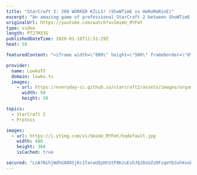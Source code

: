 ```yaml
---
title: "StarCraft 2: 200 WORKER KILLS! (ShoWTimE vs HeRoMaRinE)"
excerpt: "An amazing game of professional StarCraft 2 between ShoWTimE and HeRoMaRinE, two German progamers. In this one match of Terran versus Protoss we see over 200 worker kills which is way more than we see in the average match of SC2. An incredible High Templar drop leads to a base race. This is the type"
originalUrl: https://youtube.com/watch?v=SmimU_MYFmY
type: video
length: PT27M33S
publishedDateTime: 2020-01-16T11:51:29Z
heat: 50

featuredContent: "<iframe width=\"800\" height=\"500\" frameborder=\"0\" src=\"https://www.youtube.com/embed/SmimU_MYFmY\" allow=\"accelerometer; autoplay; encrypted-media; gyroscope; picture-in-picture\" allowfullscreen></iframe>"

provider:
  name: LowkoTV
  domain: lowko.tv
  images:
    - url: https://everyday-cc.github.io/starcraft2/assets/images/organizations/lowko.tv-50x50.jpg
      width: 50
      height: 50

topics:
  - StarCraft 2
  - Protoss

images:
  - url: https://i.ytimg.com/vi/SmimU_MYFmY/hqdefault.jpg
    width: 480
    height: 360
    isCached: true

secured: "LnA7NihjWdhGA08SjKc1Ta+aUQyHtUtF8KzuEshJQJDoUZu9FzqeYb3xhXvobq7Cryz04EO3SN8D2u4wC2ND/kKqkHKTb1pn+vaLIFLtN/eDFWtZHDxRMbgrBsnc6MDHWp4qepmfw9rgP/qc1o5Ala1pRYJozTK6OAWP0/kfpoCmPL8KTnvpaGYLCucxH+HsCPfj3H/woYKCnCfIFBca59F3ZE+2xJPyfndtnD9nzRe5ocTIaW7JZCwAEgNqs9FDqag6yksm6KeEVChKBLHAwx/b2jcjcfHof8dY6+eMRiXP3aOWc5CtbppTEBvpKBQWWjAdDrlHV4vaSkCHGGpIcZkFGO/MdtNdia1YmHgAvjM5InostbBE+YcfCXWsssaMsp7JqSiA9jLS71tsboM4+UwUBqmwSKQ9PIZICt73cpKpW9/kTSwB8XH++8Rqv32u;T+eUpVImGQUoNe4Z+bMkGw=="
---
```


